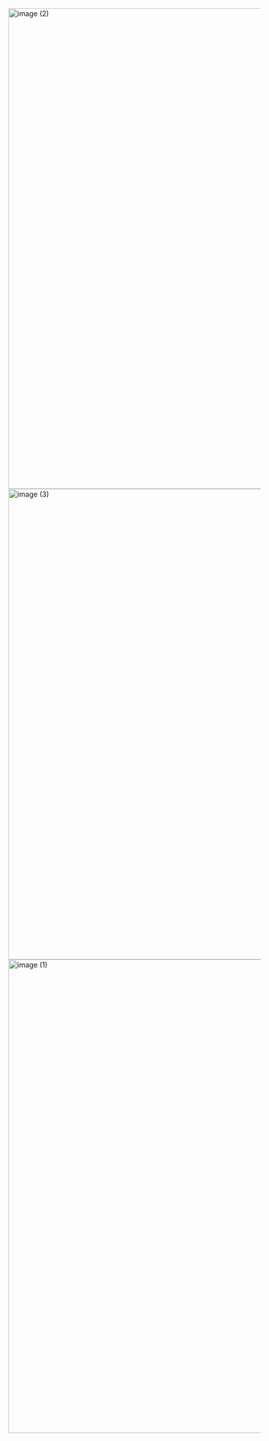 <img width="1512" height="959" alt="image (2)" src="https://github.com/user-attachments/assets/e1d4736a-cc94-43f2-9978-9087fb3d4fd3" />
<img width="1505" height="939" alt="image (3)" src="https://github.com/user-attachments/assets/3f797762-4a78-4421-bac6-8335869af5d1" />
<img width="1497" height="945" alt="image (1)" src="https://github.com/user-attachments/assets/eed42c79-e30b-428d-8004-9a8f9c0951be" />


